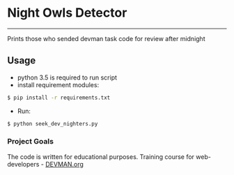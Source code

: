 # Night Owls Detector
***
Prints those who sended devman task code for review after midnight
## Usage

* python 3.5 is required to run script
* install requirement modules:
```bash
$ pip install -r requirements.txt
```
* Run:

```bash
$ python seek_dev_nighters.py
```


### Project Goals

The code is written for educational purposes. Training course for web-developers - [DEVMAN.org](https://devman.org)
